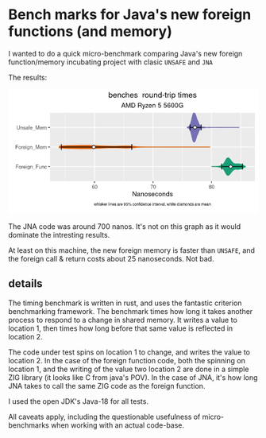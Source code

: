 # Bench marks for Java's new foreign functions (and memory)

I wanted to do a quick micro-benchmark comparing Java's new foreign function/memory incubating project with clasic `UNSAFE` and `JNA`

The results:


![](graphs/benches-AMD.png)


The JNA code was around 700 nanos. It's not on this graph as it would dominate the intresting results.

At least on this machine, the new foreign memory is faster than `UNSAFE`, and the foreign call & return costs about 25 nanoseconds. Not bad.

## details

The timing benchmark is written in rust, and uses the fantastic criterion benchmarking framework. The benchmark times how long it takes another process to respond to a change in shared memory. It writes a value to location 1, then times how long before that same value is reflected in location 2.

The code under test spins on location 1 to change, and writes the value to location 2. In the case of the foreign function code, both the spinning on location 1, and the writing of the value two location 2 are done in a simple ZIG library (it looks like C from java's POV). In the case of JNA, it's how long JNA takes to call the same ZIG code as the foreign function.

I used the open JDK's Java-18 for all tests.

All caveats apply, including the questionable usefulness of micro-benchmarks when working with an actual code-base.
